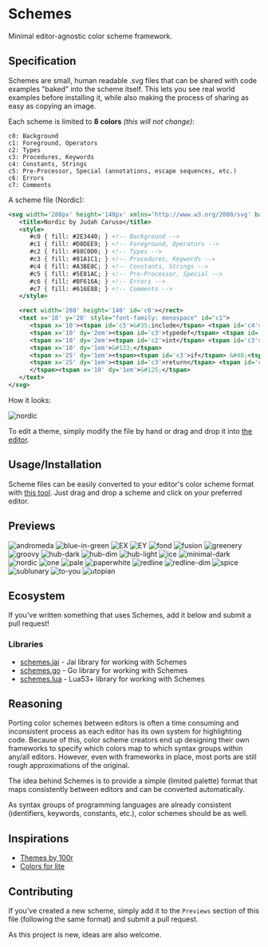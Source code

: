 # Schemes

Minimal editor-agnostic color scheme framework.


## Specification

Schemes are small, human readable .svg files that can be shared with code examples
"baked" into the scheme itself. This lets you see real world examples before
installing it, while also making the process of sharing as easy as copying an image.

Each scheme is limited to **8 colors** *(this will not change)*:

```
c0: Background
c1: Foreground, Operators
c2: Types
c3: Procedures, Keywords
c4: Constants, Strings
c5: Pre-Processor, Special (annotations, escape sequences, etc.)
c6: Errors
c7: Comments
```

A scheme file (Nordic):

```xml
<svg width='288px' height='140px' xmlns='http://www.w3.org/2000/svg' baseProfile='full' version='1.1' >
   <title>Nordic by Judah Caruso</title>
   <style>
      #c0 { fill: #2E3440; } <!-- Background -->
      #c1 { fill: #D8DEE9; } <!-- Foreground, Operators --> 
      #c2 { fill: #88C0D0; } <!-- Types --> 
      #c3 { fill: #81A1C1; } <!-- Procedures, Keywords --> 
      #c4 { fill: #A3BE8C; } <!-- Constants, Strings -->
      #c5 { fill: #5E81AC; } <!-- Pre-Processor, Special -->
      #c6 { fill: #BF616A; } <!-- Errors -->
      #c7 { fill: #616E88; } <!-- Comments --> 
   </style>

   <rect width='288' height='140' id='c0'></rect>   
   <text x='10' y='20' style="font-family: monospace" id="c1">
      <tspan x='10'><tspan id='c5'>&#35;include</tspan> <tspan id='c4'>&lt;stdio.h&gt;</tspan></tspan>
      <tspan x='10' dy='2em'><tspan id='c3'>typedef</tspan> <tspan id='c2'>struct</tspan> &#123; <tspan id='c2'>float</tspan> x&#44; y&#59; &#125; Point&#59;</tspan>
      <tspan x='10' dy='2em'><tspan id='c2'>int</tspan> <tspan id='c3'>main</tspan>&#40;<tspan id='c2'>int</tspan> <tspan>argc</tspan>&#44; <tspan id='c2'>char</tspan>&#42; <tspan>argv</tspan>&#91;&#93;&#41;</tspan>
      <tspan x='10' dy='1em'>&#123;</tspan>
      <tspan x='25' dy='1em'><tspan><tspan id='c3'>if</tspan> &#40;<tspan id='c4'>1</tspan>&#41;</tspan> printf&#40;<tspan id='c4'>"Hello&#44; World!<tspan id='c5'>\n</tspan>"</tspan>&#41;&#59;</tspan>
      <tspan x='25' dy='1em'><tspan id='c3'>return</tspan> <tspan id='c4'>0</tspan>&#59; <tspan id='c7'>// This is a comment</tspan>
      </tspan><tspan x='10' dy='1em'>&#125;</tspan>
   </text>
</svg>

```

How it looks:

![nordic](previews/nordic.svg)


To edit a theme, simply modify the file by hand or drag and drop it into [the editor](https://judahcaruso.com/schemes).


## Usage/Installation

Scheme files can be easily converted to your editor's color scheme format
with [this tool](https://judahcaruso.com/schemes). Just drag and drop a scheme
and click on your preferred editor.


## Previews

![andromeda](previews/andromeda.svg)
![blue-in-green](previews/blue-in-green.svg)
![EX](previews/EX.svg)
![EY](previews/EY.svg)
![fond](previews/fond.svg)
![fusion](previews/fusion.svg)
![greenery](previews/greenery.svg)
![groovy](previews/groovy.svg)
![hub-dark](previews/hub-dark.svg)
![hub-dim](previews/hub-dim.svg)
![hub-light](previews/hub-light.svg)
![ice](previews/ice.svg)
![minimal-dark](previews/minimal-dark.svg)
![nordic](previews/nordic.svg)
![one](previews/one.svg)
![pale](previews/pale.svg)
![paperwhite](previews/paperwhite.svg)
![redline](previews/redline.svg)
![redline-dim](previews/redline-dim.svg)
![spice](previews/spice.svg)
![sublunary](previews/sublunary.svg)
![to-you](previews/to-you.svg)
![utopian](previews/utopian.svg)


## Ecosystem

If you've written something that uses Schemes, add it below and submit a pull request!

### Libraries

- [schemes.jai](https://github.com/judah-caruso/schemes.jai) - Jai library for working with Schemes
- [schemes.go](https://github.com/judah-caruso/schemes.go) - Go library for working with Schemes
- [schemes.lua](https://github.com/judah-caruso/schemes.lua) - Lua53+ library for working with Schemes


## Reasoning

Porting color schemes between editors is often a time consuming and inconsistent
process as each editor has its own system for highlighting code. Because of this,
color scheme creators end up designing their own frameworks to specify which
colors map to which syntax groups within any/all editors. However, even with
frameworks in place, most ports are still rough approximations of the original.

The idea behind Schemes is to provide a simple (limited palette) format that
maps consistently between editors and can be converted automatically.

As syntax groups of programming languages are already consistent (identifiers, keywords, constants, etc.),
color schemes should be as well.


## Inspirations

- [Themes by 100r](https://github.com/hundredrabbits/Themes)
- [Colors for lite](https://github.com/rxi/lite-colors)


## Contributing

If you've created a new scheme, simply add it to the `Previews` section of 
this file (following the same format) and submit a pull request.

As this project is new, ideas are also welcome.
